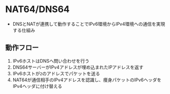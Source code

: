 # NAT64/DNS64
- DNSとNATが連携して動作することでIPv6環境からIPv4環境への通信を実現する仕組み

## 動作フロー
1. IPv6ホストはDNSへ問い合わせを行う
2. DNS64サーバーがIPv4アドレスが埋め込まれたIPアドレスを返す
3. IPv6ホストが`2`のアドレスでパケットを送る
4. NAT64が通信相手のIPv4アドレスを認識し、痩身パケットのIPv6ヘッダをIPv4ヘッダに付け替える

